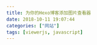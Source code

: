 ```yaml
---
title: 为你的Hexo博客添加图片查看器
date: 2018-10-11 19:07:44
categories: ["网站"]
tags: [viewerjs, javascript]
---
```


<textarea class="comment" hidden>
```
  这是注释不会显示出来的
  
  图片需要使用相对路径进行显示
  
  # 这是一级标题
  ## 这是二级标题
  ### 这是三级标题
  #### 这是四级标题
  ##### 这是五级标题
  ###### 这是六级标题
  **加粗**
  *斜体*
  ***斜体加粗***
  ~删除线~
   引用可以嵌套引用
  ---分割线
  ![图片alt](图片地址 "图片title")
  [超链接名](超链接地址 "超链接title")
  - 无序列表内容
  1. 有序列表内容
  表头|表头|表头
  ---|:--:|---:
  内容|内容|内容
  内容|内容|内容
  `单行代码`
  \``` 
  多行代码
  \```
```
## **前言**

我写完上一篇关于如何使用teamviewer进行mc联机的时候，审视我的文章的时候想看大图的时候发现我并不能点击图片打开进行放大之类的（之前不知道这个主题没有集成）

所以希望可以有这样的一个js插件：

- 可以放大缩小
- 有较好看的动画效果
- 可以进行图片切换
- 可配置性强

最后我找到的是一个非常强大的js的图片查看的插件：[viewerjs](https://fengyuanchen.github.io/viewerjs)

它几乎满足了我的需求，由于我没有任何的前端基础下面的操作最多作为一个参考，这些使用方法也是自己随意摸索的，见笑了。

下面是一些示例：



<a style="float:left;"> <img class="N" src="viewerjstutorial\image1.png" alt="示例图片1" title="示例图片1" width = 111 border=0  />

 <img class="N" src="viewerjstutorial\image2.png" alt="示例图片2" title="示例图片2" width=111 border=0  /></a> 



## **库类准备**

通过官方的Readme的Getting Start可以知道我我们需要先安装viewerjs

在hexo所在的目录下运行这个命令

```
npm install viewerjs
```

在十几秒安装好后你的库类就已经准备好了



## 库类导入

通过阅读官方的readme可以知道我们需要导入的分别是：

```html
<link  href="/path/to/viewer.min.css" rel="stylesheet">
<script src="/path/to/viewer.min.js"></script>
```

这是官方的示例导入，但是在hexo的情况下不能这样直接导入。

我用的方法是通过嵌入网站的导入方式。

首先你需要打开npm的安装目录(\node_modules\viewerjs\dist)找到viewer.min.css， viewer.min.js这两个文件，

将这两个文件分别复制到你的主题的相应的js和css文件夹中。

比如我的主题是：[replica](https://github.com/sabrinaluo/hexo-theme-replica) 我需要分别把这两个文件放到以下两个文件夹中

`...\themes\replica\source\js`

`...\themes\replica\source\css`

我对这个插件就只有在文章页面中有需求 所以我在我的文章layout文件：\themes\replica\layout\archive.ejs

的最后添加以下代码 ：

```html
<!-- 图片查看器库类 -->
<link  href="<%= config.root %>css/viewer.min.css" rel="stylesheet">
<script src="<%= config.root %>js/viewer.min.js" type="text/javascript" charset="utf-8"></script>
```



## 配置viewerjs

官方的说明的使用方法是 :

`var viewer = new Viewer(HtmlElement, options);`

其中传入的元素可以是一个 img 元素 或者是一个 ul 元素，如果是img元素的话， 如果传入的是img元素点击传入的图片就可以打开图片查看器。如果是 ul 的话可以将ul中的所有图片作为一个图片列表进行上下的切换。

但是在markdown中编写的图片几乎是零散的图片，没法通过只传入一个元素的形式达到我们的需求

通过一些控制台输出发现我们主要需要设置的是实例viewer中的images属性和length属性

所以我们需要进行如下配置， 以下代码放在上面库类导入的代码后面：

```javascript
<!-- 图片查看器实例配置 -->
<script type="text/javascript">
  //默认设置
  Viewer.setDefaults({
      zoomRatio : [0.5],
      //设置初始缩放
      show: function () {
        this.viewer.zoomTo(0.5);
      },
    });
  //获得content中所有的图片 不同的主题图片所在的路径不同 建议自己设置
  var article = document.querySelector('.post-content');
  var imageList = article.getElementsByTagName('img');
  //将获取到的HTMLCollections转化成Array
  var imageArray = new Array();
  Array.prototype.forEach.call(imageList, element => {
    if (element.alt != "N" && element.className != "N") {
      imageArray.push(element);
    }
  });
  //设置每个图片成为图片组
  Array.prototype.forEach.call(imageList, element => {
    var viewer1 = new Viewer(element);
    viewer1.images = imageArray;
    viewer1.length = imageArray.length;
  });
</script>
```
默认是把所有的img tag的图片都作为图片查看器的实例 可以用这样的默认方式

`![titile](image.png)`

或者是用img tag设置图片属性：

`<img src="image.png" alt="alt" title="title"/>`

如果不希望一个图片出现在图片查看器中，可以设置tag中的class属性为"N":
`<img class="N" src="image.png" alt="alt" title="title"/>`
或者是在输入图片的时候设置alt为"N":
`![N](image.png)`

我个人也推荐采用这个方式插图这样可以利用一些标签的属性对图片的大小显示效果进行控制。

不同的主题格式的网页结构不用，元素的获得方式也有一些不用，具体和自己主题的适配建议自己在网页中调试一下，看看文章图片都在哪个标签下面。



## 后记

由于在此之前我对html标签和js的语法可以说是完全不了解，也没有相应的开发经验所以这个教程最多作为参考而有不明智的处理也请见谅，有错误的地方也可以私信我邮箱。

